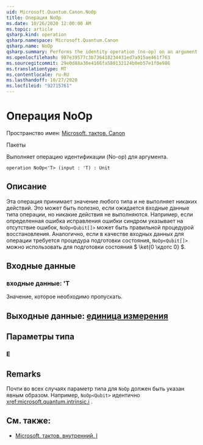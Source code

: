 ```yaml
---
uid: Microsoft.Quantum.Canon.NoOp
title: Операция NoOp
ms.date: 10/26/2020 12:00:00 AM
ms.topic: article
qsharp.kind: operation
qsharp.namespace: Microsoft.Quantum.Canon
qsharp.name: NoOp
qsharp.summary: Performs the identity operation (no-op) on an argument.
ms.openlocfilehash: 987e39577c3b736418234431ed7a915ae461f763
ms.sourcegitcommit: 29e0d88a30e4166fa580132124b0eb57e1f0e986
ms.translationtype: MT
ms.contentlocale: ru-RU
ms.lasthandoff: 10/27/2020
ms.locfileid: "92715761"
---
```

# <a name="noop-operation"></a>Операция NoOp

Пространство имен: [Microsoft. тактов. Canon](xref:Microsoft.Quantum.Canon)

Пакеты [](https://nuget.org/packages/)


Выполняет операцию идентификации (No-op) для аргумента.

```qsharp
operation NoOp<'T> (input : 'T) : Unit
```


## <a name="description"></a>Описание

Эта операция принимает значение любого типа и не выполняет никаких действий.
Это может быть полезно, если ожидается входные данные типа операции, но никакие действия не выполняются.
Например, если определенная ошибка исправления ошибки синдром указывает на отсутствие ошибок, `NoOp<Qubit[]>` может быть правильной процедурой восстановления.
Аналогично, если в качестве входных данных для операции требуется процедура подготовки состояния, `NoOp<Qubit[]>` можно использовать для подготовки состояния $ \ket{0 \кдотс 0} $.

## <a name="input"></a>Входные данные

### <a name="input--t"></a>входные данные: 'T

Значение, которое необходимо пропускать.



## <a name="output--unit"></a>Выходные данные: [единица измерения](xref:microsoft.quantum.lang-ref.unit)



## <a name="type-parameters"></a>Параметры типа

### <a name="t"></a>Е



## <a name="remarks"></a>Remarks

Почти во всех случаях параметр типа для `NoOp` должен быть указан явным образом. Например, `NoOp<Qubit>` идентично <xref:microsoft.quantum.intrinsic.i> .

## <a name="see-also"></a>См. также:

- [Microsoft. тактов. внутренний. I](xref:Microsoft.Quantum.Intrinsic.I)